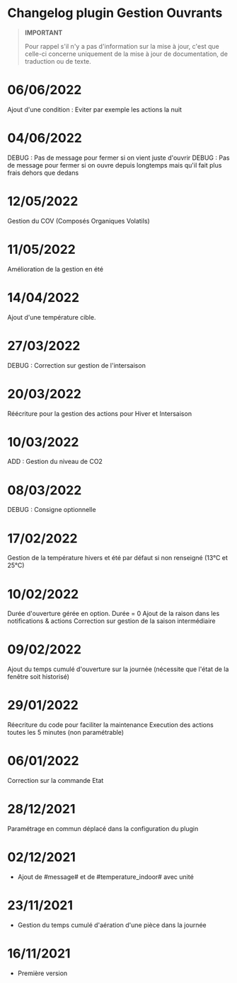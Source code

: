 # Changelog plugin Gestion Ouvrants

>**IMPORTANT**
>
>Pour rappel s'il n'y a pas d'information sur la mise à jour, c'est que celle-ci concerne uniquement de la mise à jour de documentation, de traduction ou de texte.

# 06/06/2022

Ajout d'une condition : Eviter par exemple les actions la nuit

# 04/06/2022

DEBUG : Pas de message pour fermer si on vient juste d'ouvrir
DEBUG : Pas de message pour fermer si on ouvre depuis longtemps mais qu'il fait plus frais dehors que dedans

# 12/05/2022

Gestion du COV (Composés Organiques Volatils)

# 11/05/2022

Amélioration de la gestion en été

# 14/04/2022

Ajout d'une température cible.

# 27/03/2022

DEBUG : Correction sur gestion de l'intersaison

# 20/03/2022

Réécriture pour la gestion des actions pour Hiver et Intersaison

# 10/03/2022

ADD : Gestion du niveau de CO2

# 08/03/2022

DEBUG : Consigne optionnelle

# 17/02/2022

Gestion de la température hivers et été par défaut si non renseigné (13°C et 25°C)

# 10/02/2022

Durée d'ouverture gérée en option. Durée = 0
Ajout de la raison dans les notifications & actions
Correction sur gestion de la saison intermédiaire

# 09/02/2022

Ajout du temps cumulé d'ouverture sur la journée (nécessite que l'état de la fenêtre soit historisé)

# 29/01/2022

Réecriture du code pour faciliter la maintenance
Execution des actions toutes les 5 minutes (non paramétrable)

# 06/01/2022

Correction sur la commande Etat

# 28/12/2021

Paramétrage en commun déplacé dans la configuration du plugin

# 02/12/2021

- Ajout de #message#  et de #temperature_indoor# avec unité

# 23/11/2021

- Gestion du temps cumulé d'aération d'une pièce dans la journée

# 16/11/2021

- Première version
